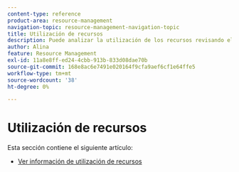 ```yaml
---
content-type: reference
product-area: resource-management
navigation-topic: resource-management-navigation-topic
title: Utilización de recursos
description: Puede analizar la utilización de los recursos revisando el informe de utilización en varios proyectos o sólo para un proyecto a la vez.
author: Alina
feature: Resource Management
exl-id: 11a8e8ff-ed24-4cbb-913b-833d08dae70b
source-git-commit: 168e8ac6e7491e020164f9cfa9aef6cf1e64ffe5
workflow-type: tm+mt
source-wordcount: '38'
ht-degree: 0%

---
```


# Utilización de recursos

Esta sección contiene el siguiente artículo:

* [Ver información de utilización de recursos](../../resource-mgmt/resource-utilization/view-utilization-information.md)
